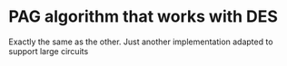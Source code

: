 # PAG algorithm that works with DES

Exactly the same as the other. Just another implementation adapted to support large circuits
